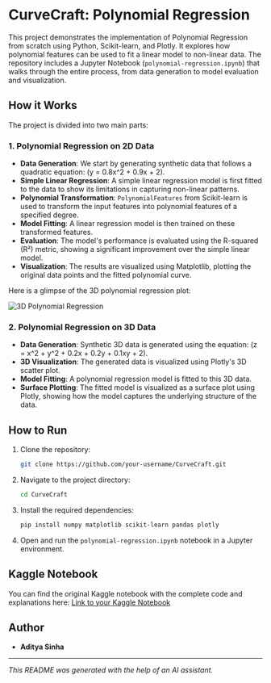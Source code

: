 ﻿# CurveCraft: Polynomial Regression

This project demonstrates the implementation of Polynomial Regression from scratch using Python, Scikit-learn, and Plotly. It explores how polynomial features can be used to fit a linear model to non-linear data. The repository includes a Jupyter Notebook (`polynomial-regression.ipynb`) that walks through the entire process, from data generation to model evaluation and visualization.

## How it Works

The project is divided into two main parts:

### 1. Polynomial Regression on 2D Data

-   **Data Generation**: We start by generating synthetic data that follows a quadratic equation: \(y = 0.8x^2 + 0.9x + 2\).
-   **Simple Linear Regression**: A simple linear regression model is first fitted to the data to show its limitations in capturing non-linear patterns.
-   **Polynomial Transformation**: `PolynomialFeatures` from Scikit-learn is used to transform the input features into polynomial features of a specified degree.
-   **Model Fitting**: A linear regression model is then trained on these transformed features.
-   **Evaluation**: The model's performance is evaluated using the R-squared (R²) metric, showing a significant improvement over the simple linear model.
-   **Visualization**: The results are visualized using Matplotlib, plotting the original data points and the fitted polynomial curve.

Here is a glimpse of the 3D polynomial regression plot:

![3D Polynomial Regression](C:\Users\Lenovo\OneDrive\Desktop\CurveCraft\3D_Image.png)

### 2. Polynomial Regression on 3D Data

-   **Data Generation**: Synthetic 3D data is generated using the equation: \(z = x^2 + y^2 + 0.2x + 0.2y + 0.1xy + 2\).
-   **3D Visualization**: The generated data is visualized using Plotly's 3D scatter plot.
-   **Model Fitting**: A polynomial regression model is fitted to this 3D data.
-   **Surface Plotting**: The fitted model is visualized as a surface plot using Plotly, showing how the model captures the underlying structure of the data.

## How to Run

1.  Clone the repository:
    ```bash
    git clone https://github.com/your-username/CurveCraft.git
    ```
2.  Navigate to the project directory:
    ```bash
    cd CurveCraft
    ```
3.  Install the required dependencies:
    ```bash
    pip install numpy matplotlib scikit-learn pandas plotly
    ```
4.  Open and run the `polynomial-regression.ipynb` notebook in a Jupyter environment.

## Kaggle Notebook

You can find the original Kaggle notebook with the complete code and explanations here:
[Link to your Kaggle Notebook](https://www.kaggle.com/code/adityasinha07/polynomial-regression-from-scratch)

## Author

-   **Aditya Sinha**

---

_This README was generated with the help of an AI assistant._
